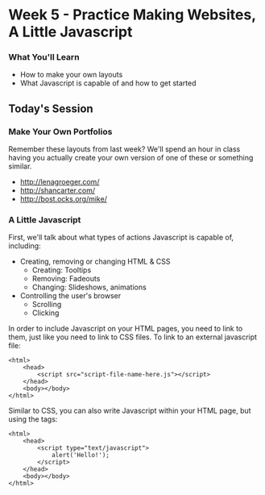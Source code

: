 # Week 5 - Practice Making Websites, A Little Javascript

### What You'll Learn
* How to make your own layouts
* What Javascript is capable of and how to get started

## Today's Session

### Make Your Own Portfolios
Remember these layouts from last week? We'll spend an hour in class having you actually create your own version of one of these or something similar.

- http://lenagroeger.com/
- http://shancarter.com/
- http://bost.ocks.org/mike/

### A Little Javascript
First, we'll talk about what types of actions Javascript is capable of, including:
* Creating, removing or changing HTML & CSS
	* Creating: Tooltips
	* Removing: Fadeouts
	* Changing: Slideshows, animations
* Controlling the user's browser
	* Scrolling
	* Clicking

In order to include Javascript on your HTML pages, you need to link to them, just like you need to link to CSS files. To link to an external javascript file:

```
<html>
	<head>
		<script src="script-file-name-here.js"></script>
	</head>
	<body></body>
</html>
```

Similar to CSS, you can also write Javascript within your HTML page, but using the tags:

```
<html>
	<head>
		<script type="text/javascript">
			alert('Hello!');
		</script>
	</head>
	<body></body>
</html>
```